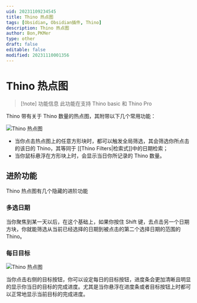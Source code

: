 ```yaml
---
uid: 20231109234545
title: Thino 热点图
tags: [Obsidian, Obsidian插件, Thino]
description: Thino 热点图
author: Bon,PKMer
type: other
draft: false
editable: false
modified: 20231110001356
---
```


# Thino 热点图

> [!note] 功能信息
> 此功能在支持 Thino basic 和 Thino Pro

Thino 带有关于 Thino 数量的热点图，其附带以下几个常用功能：

![Thino 热点图](https://cdn.pkmer.cn/images/Pasted%20image%2020231109143224.png!pkmer)

- 当你点击热点图上的任意方形块时，都可以触发全局筛选，其会筛选你所点击的该日的 Thino，其等同于 [[Thino Filters|检索式]]中的日期检索；
- 当你鼠标悬浮在方形块上时，会显示当日你所记录的 Thino 数量。

## 进阶功能

Thino 热点图有几个隐藏的进阶功能

### 多选日期

当你聚焦到某一天以后，在这个基础上，如果你按住 Shift 键，去点击另一个日期方块，你就能筛选从当前已经选择的日期到被点击的第二个选择日期的范围的 Thino。

### 每日目标

![Thino 热点图](https://cdn.pkmer.cn/images/Pasted%20image%2020231109144733.png!pkmer)

当你点击右侧的目标按钮，你可以设定每日的目标按钮，进度条会更加清晰且明显的显示你当日的目标的完成进度。尤其是当你悬浮在进度条或者目标按钮上时都可以正常地显示当前目标的完成进度。